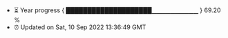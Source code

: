 - ⏳ Year progress { ████████████████████▁▁▁▁▁▁▁▁▁▁ } 69.20 %
- ⏰ Updated on Sat, 10 Sep 2022 13:36:49 GMT

